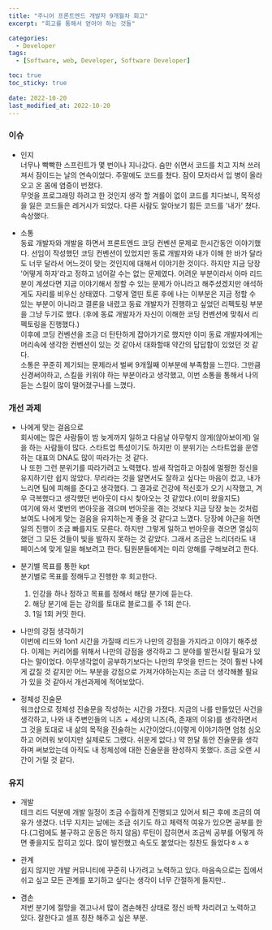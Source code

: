 ```yaml
---
title: "주니어 프론트엔드 개발자 9개월차 회고"
excerpt: "회고를 통해서 얻어야 하는 것들"

categories:
  - Developer
tags:
  - [Software, web, Developer, Software Developer]

toc: true
toc_sticky: true
 
date: 2022-10-20
last_modified_at: 2022-10-20
---
```



### 이슈
  - 인지<br />
    너무나 빡빡한 스프린트가 몇 번이나 지나갔다. 숨만 쉬면서 코드를 치고 지쳐 쓰러져서 잠이드는 날의 연속이었다. 주말에도 코드를 쳤다. 잠이 모자라서 입 병이 올라오고 온 몸에 염증이 번졌다.<br />
    무엇을 프로그래밍 하려고 한 것인지 생각 할 겨를이 없이 코드를 치다보니, 목적성을 잃은 코드들은 레거시가 되었다. 다른 사람도 알아보기 힘든 코드를 '내가' 쳤다. 속상했다.

  - 소통<br />
    동료 개발자와 개발을 하면서 프론트엔드 코딩 컨벤션 문제로 한시간동안 이야기했다. 선임이 작성했던 코딩 컨벤션이 있었지만 동료 개발자와 내가 이해 한 바가 달라도 너무 달라서 어느것이 맞는 것인지에 대해서 이야기한 것이다. 하지만 지금 당장 '어떻게 하자'라고 정하고 넘어갈 수는 없는 문제였다. 어려운 부분이라서 아마 리드분이 계셨다면 지금 이야기해서 정할 수 있는 문제가 아니라고 해주셨겠지만 애석하게도 자리를 비우신 상태였다. 
    그렇게 열띤 토론 후에 나는 이부분은 지금 정할 수 있는 부분이 아니라고 결론을 내렸고 동료 개발자가 진행하고 싶었던 리펙토링 부분을 그냥 두기로 했다. (후에 동료 개발자가 자신이 이해한 코딩 컨벤션에 맞춰서 리펙토링을 진행했다.)<br />
    이후에 코딩 컨벤션을 조금 더 탄탄하게 잡아가기로 했지만 이미 동료 개발자에게는 머리속에 생각한 컨벤션이 있는 것 같아서 대화할때 약간의 답답함이 있었던 것 같다.<br />
    소통은 꾸준히 제기되는 문제라서 벌써 9개월째 이부분에 부족함을 느낀다. 그만큼 신경써야하고, 스킬을 키워야 하는 부분이라고 생각했고, 이번 소통을 통해서 나의 듣는 스킬이 많이 떨어졌구나를 느꼈다.
    

### 개선 과제
  - 나에게 맞는 걸음으로<br />
    회사에는 많은 사람들이 밤 늦게까지 일하고 다음날 아무렇지 않게(않아보이게) 일을 하는 사람들이 많다. 스타트업 특성이기도 하지만 이 분위기는 스타트업을 운영하는 대표의 DNA도 많이 따라가는 것 같다.<br />
    나 또한 그런 분위기를 따라가려고 노력했다. 밤새 작업하고 아침에 멀쩡한 정신을 유지하기란 쉽지 않았다. 무리라는 것을 알면서도 잘하고 싶다는 마음이 컸고, 내가 느리면 팀에 피해를 준다고 생각했다. 그 결과로 건강에 적신호가 오기 시작했고, 겨우 극복했다고 생각했던 번아웃이 다시 찾아오는 것 같았다.(이미 왔을지도)<br />
    여기에 와서 몇번의 번아웃을 겪으며 번아웃을 겪는 것보다 지금 당장 늦는 것처럼 보여도 나에게 맞는 걸음을 유지하는게 좋을 것 같다고 느꼈다. 당장에 야근을 하면 일의 진행이 조금 빠를지도 모른다. 하지만 그렇게 일하고 번아웃을 겪으면 열심히 했던 그 모든 것들이 빛을 발하지 못하는 것 같았다. 그래서 조금은 느리더라도 내 페이스에 맞게 일을 해보려고 한다. 팀원분들에게는 미리 양해를 구해보려고 한다.
    
  - 분기별 목표를 통한 kpt<br />
    분기별로 목표를 정해두고 진행한 후 회고한다.<br />
    1. 인강을 하나 정하고 목표를 정해서 해당 분기에 듣는다.<br />
    2. 해당 분기에 듣는 강의를 토대로 블로그를 주 1회 쓴다.<br />
    3. 1일 1회 커밋 한다.
  
  - 나만의 강점 생각하기<br />
    이번에 리드와 1on1 시간을 가질때 리드가 나만의 강점을 가지라고 이야기 해주셨다. 이제는 커리어를 위해서 나만의 강점을 생각하고 그 분야를 발전시킬 필요가 있다는 말이었다. 아무생각없이 공부하기보다는 나만의 무엇을 만드는 것이 훨씬 나에게 값질 것 같지만 어느 부분을 강점으로 가져가야하는지는 조금 더 생각해볼 필요가 있을 것 같아서 개선과제에 적어보았다.

  - 정체성 진술문<br />
    워크샵으로 정체성 진술문을 작성하는 시간을 가졌다. 지금의 나를 만들었던 사건을 생각하고, 나와 내 주변인들의 니즈 + 세상의 니즈(즉, 존재의 이유)를 생각하면서 그 것을 토대로 내 삶의 목적을 진술하는 시간이었다.(이렇게 이야기하면 엄청 심오하고 어려워 보이지만 실제로도 그랬다. 쉬운게 없다.)
    약 한달 동안 진술문을 생각하며 써보았는데 아직도 내 정체성에 대한 진술문을 완성하지 못했다. 조금 오랜 시간이 거릴 것 같다.

### 유지
  - 개발<br />
    테크 리드 덕분에 개발 일정이 조금 수월하게 진행되고 있어서 퇴근 후에 조금의 여유가 생겼다. 너무 지치는 날에는 조금 쉬기도 하고 체력적 여유가 있으면 공부를 한다.(그럼에도 불구하고 운동은 하지 않음) 루틴이 잡히면서 조금씩 공부를 어떻게 하면 좋을지도 잡히고 있다. 많이 발전했고 속도도 붙었다는 칭찬도 들었다ㅎㅅㅎ
    
  - 관계<br />
    쉽지 않지만 개발 커뮤니티에 꾸준히 나가려고 노력하고 있다. 마음속으로는 집에서 쉬고 싶고 모든 관계를 포기하고 싶다는 생각이 너무 간절하게 들지만..

  - 겸손<br />
    저번 분기에 절망을 겪고나서 많이 겸손해진 상태로 정신 바짝 차리려고 노력하고 있다. 잘한다고 셀프 칭찬 해주고 싶은 부분.
